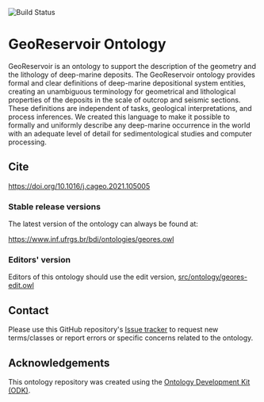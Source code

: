 
![Build Status](https://github.com/BDI-UFRGS/GeoReservoirOntology/actions/workflows/qc.yml/badge.svg)
# GeoReservoir Ontology

GeoReservoir is an ontology to support the description of the geometry and the lithology of deep-marine deposits. The GeoReservoir ontology provides formal and clear definitions of deep-marine depositional system entities, creating an unambiguous terminology for geometrical and lithological properties of the deposits in the scale of outcrop and seismic sections. These definitions are independent of tasks, geological interpretations, and process inferences. We created this language to make it possible to formally and uniformly describe any deep-marine occurrence in the world with an adequate level of detail for sedimentological studies and computer processing.

## Cite

https://doi.org/10.1016/j.cageo.2021.105005

### Stable release versions

The latest version of the ontology can always be found at:

https://www.inf.ufrgs.br/bdi/ontologies/geores.owl


### Editors' version

Editors of this ontology should use the edit version, [src/ontology/geores-edit.owl](src/ontology/geores-edit.owl)

## Contact

Please use this GitHub repository's [Issue tracker](https://github.com/BDI-UFRGS/GeoReservoirOntology/issues) to request new terms/classes or report errors or specific concerns related to the ontology.

## Acknowledgements

This ontology repository was created using the [Ontology Development Kit (ODK)](https://github.com/INCATools/ontology-development-kit).